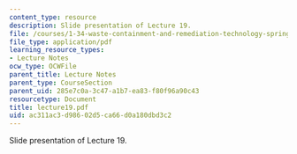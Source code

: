 ```yaml
---
content_type: resource
description: Slide presentation of Lecture 19.
file: /courses/1-34-waste-containment-and-remediation-technology-spring-2004/ac311ac3d98602d5ca66d0a180dbd3c2_lecture19.pdf
file_type: application/pdf
learning_resource_types:
- Lecture Notes
ocw_type: OCWFile
parent_title: Lecture Notes
parent_type: CourseSection
parent_uid: 285e7c0a-3c47-a1b7-ea83-f80f96a90c43
resourcetype: Document
title: lecture19.pdf
uid: ac311ac3-d986-02d5-ca66-d0a180dbd3c2
---
```

Slide presentation of Lecture 19.


